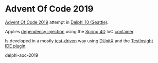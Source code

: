 # Advent Of Code 2019

[Advent Of Code 2019](https://adventofcode.com/2019) attempt in [Delphi 10 (Seattle)](https://www.embarcadero.com/products/delphi).

Applies [dependency injection](https://en.wikipedia.org/wiki/Dependency_injection) using the [Spring 4D](https://bitbucket.org/sglienke/spring4d/src/master/) IoC [container](https://bitbucket.org/sglienke/spring4d/wiki/Dependency%20Injection.md).

Is developed in a mostly [test-driven](https://en.wikipedia.org/wiki/Test-driven_development) way using [DUnitX](http://docwiki.embarcadero.com/RADStudio/Rio/en/DUnitX_Overview) and the [TestInsight IDE plugin](https://bitbucket.org/sglienke/testinsight/wiki/Home).

delphi-aoc-2019
